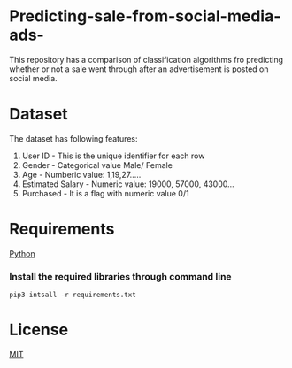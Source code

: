 # Predicting-sale-from-social-media-ads-
This repository has a comparison of classification algorithms fro predicting whether or not a sale went through after an advertisement is posted on social media.

# Dataset
The dataset has following features:
1. User ID - This is the unique identifier for each row
2. Gender - Categorical value Male/ Female
3. Age	- Numberic value: 1,19,27.....
4. Estimated Salary - Numeric value: 19000, 57000, 43000...
5. Purchased - It is a flag with numeric value 0/1


# Requirements
[Python](https://www.python.org/downloads/)


### Install the required libraries through command line

`pip3 intsall -r requirements.txt`

# License
[MIT](https://choosealicense.com/licenses/mit/#suggest-this-license)
